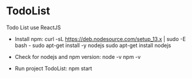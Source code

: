 # TodoList
Todo List use ReactJS

- Install npm:
curl -sL https://deb.nodesource.com/setup_13.x | sudo -E bash -
sudo apt-get install -y nodejs
sudo apt-get install nodejs

- Check for nodejs and npm version:
node -v
npm -v

- Run project TodoList:
npm start

